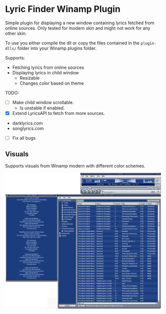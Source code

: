 # Lyric Finder Winamp Plugin
Simple plugin for displaying a new window containing lyrics fetched from online sources.
Only tested for modern skin and might not work for any other skin.

To use you either compile the dll or copy the files contained in the ```plugin-dlls/``` folder into your Winamp plugins folder.

Supports:
 * Fetching lyrics from online sources
 * Displaying lyrics in child window
   - Resizable
   - Changes color based on theme

TODO:
- [ ] Make child window scrollable.
  - Is unstable if enabled.
- [x] Extend LyricsAPI to fetch from more sources.
 * darklyrics.com
 * songlyrics.com
- [ ] Fix all bugs

## Visuals
Supports visuals from Winamp modern with different color schemes.

![LyricWindow](resource/winamp_picture.png)
